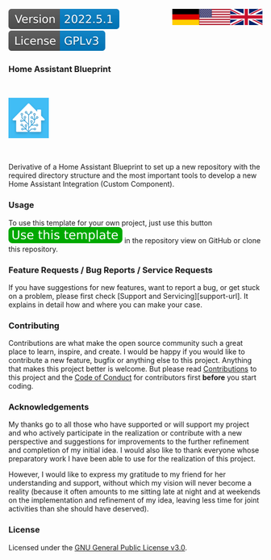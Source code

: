 <a href="ReadMe.en.md"><img src="images/en.svg" valign="top" align="right"/></a>
<a href="ReadMe.md"><img src="images/de.svg" valign="top" align="right"/></a>
[![Version][version-badge]][version-url]
[![License][license-badge]][my-license-url]
<!--
[![Bugs][bugs-badge]][bugs-url]
-->

### Home Assistant Blueprint
<br/>

[![Logo][logo]][project-url]

<br/>

Derivative of a Home Assistant Blueprint to set up a new repository with the required directory structure and the most important tools
to develop a new Home Assistant Integration (Custom Component).

### Usage

To use this template for your own project, just use this button ![btn][template-btn] in the repository view on GitHub or clone this repository.

### Feature Requests / Bug Reports / Service Requests

If you have suggestions for new features, want to report a bug, or get stuck on a problem, please first check [Support and Servicing][support-url]. It explains in detail how and where you can make your case.

### Contributing

Contributions are what make the open source community such a great place to learn, inspire, and create. I would be happy if you would like to contribute a new feature, bugfix or anything else to this project. Anything that makes this project better is welcome. But please read [Contributions][contribute-url] to this project and the [Code of Conduct][coc-url] for contributors first **before** you start coding.

### Acknowledgements

My thanks go to all those who have supported or will support my project and who actively participate in the realization or contribute with a new perspective and suggestions for improvements to the further refinement and completion of my initial idea. I would also like to thank everyone whose preparatory work I have been able to use for the realization of this project. 

However, I would like to express my gratitude to my friend for her understanding and support, without which my vision will never become a reality (because it often amounts to me sitting late at night and at weekends on the implementation and refinement of my idea, leaving less time for joint activities than she should have deserved).

### License

Licensed under the [GNU General Public License v3.0][my-license-url].

<!-- MARKDOWN LINKS & IMAGES -->
<!-- https://www.markdownguide.org/basic-syntax/#reference-style-links -->
[logo]: images/hassio-icon.png
[project-url]: https://homeassistant.io

[license-badge]: images/license.svg
[my-license-url]: ../License.en.md
[orig-license-url]: License.gpl.en.md

[version-badge]: images/version.svg
[version-url]: https://github.com/nixe64/Home-Assistant-Blueprint/releases

[issues-url]: https://github.com/nixe64/Home-Assistant-Blueprint/issues
[bugs-badge]: https://img.shields.io/github/issues/nixe64/Home-Assistant-Blueprint/bug.svg?label=Fehlerberichte&color=informational
[bugs-url]: https://github.com/nixe64/Home-Assistant-Blueprint/issues?utf8=✓&q=is%3Aissue+is%3Aopen+label%3Abug

[contribute-url]: contributing/Contribute.en.md
[coc-url]: contributing/CodeOfConduct.en.md

[template-btn]: images/template-btn.svg
